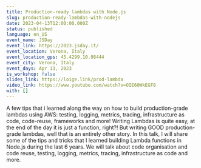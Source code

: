 ```yaml
---
title: Production-ready lambdas with Node.js
slug: production-ready-lambdas-with-nodejs
date: 2023-04-13T12:00:00.000Z
status: published
language: en_US
event_name: JSDay
event_link: https://2023.jsday.it/
event_location: Verona, Italy
event_location_gps: 45.4299,10.98444
event_city: Verona, Italy
event_days: Apr 13, 2023
is_workshop: false
slides_link: https://loige.link/prod-lambda
video_link: https://www.youtube.com/watch?v=OIE60WkEGF8
with: []
---
```


A few tips that i learned along the way on how to build production-grade lambdas using AWS: testing, logging, metrics, tracing, infrastructure as code, code-reuse, frameworks and more! Writing Lambdas is quite easy, at the end of the day it is just a function, right?! But writing GOOD production-grade lambdas, well that is an entirely other story. In this talk, I will share some of the tips and tricks that I learned building Lambda functions in Node.js during the last 6 years. We will talk about code organisation and code reuse, testing, logging, metrics, tracing, infrastructure as code and more.
